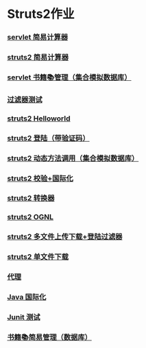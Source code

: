 # Struts2作业

### [servlet 简易计算器](20170830_wyj_Calculator)

### [struts2 简易计算器](20170918_wyj_CalculatorStructs)

### [servlet 书籍📚管理（集合模拟数据库）](20170904_wyj_BookList)

### [过滤器测试](20170904_wyj_FilterTest)

### [struts2 Helloworld](20170913_wyj_HelloworldStructs)

### [struts2 登陆（带验证码）](20170920_wyj_loginStructs)

### [struts2 动态方法调用（集合模拟数据库）](20170925_wyj_loginDMI)

### [struts2 校验+国际化](20171009_wyj_validate)

### [struts2 转换器](20171016_wyj_converter)

### [struts2 OGNL](20171018_wyj_OGNL)

### [struts2 多文件上传下载+登陆过滤器](20171023_wyj_UploadFile)

### [struts2 单文件下载](20171025_wyj_DownloadFile)

### [代理](20171030_wyj_proxy)

### [Java 国际化](20171108_wyj_I18n)

### [Junit 测试](TestJunit)

### [书籍📚简易管理（数据库）](ezBookManage)

